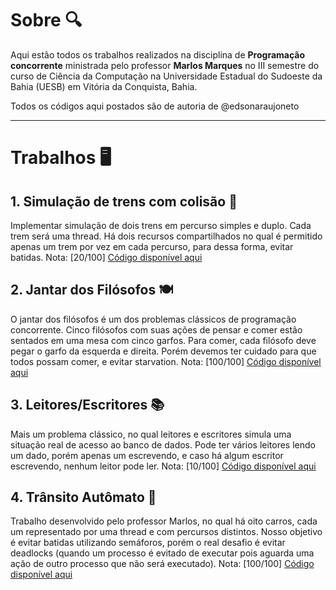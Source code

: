 # Sobre 🔍

Aqui estão todos os trabalhos realizados na disciplina de **Programação concorrente** ministrada pelo professor **Marlos Marques** no III semestre do curso de Ciência da Computação na Universidade Estadual do Sudoeste da Bahia (UESB) em Vitória da Conquista, Bahia.

Todos os códigos aqui postados são de autoria de @edsonaraujoneto

---
# Trabalhos 🖥

   ## 1. Simulação de trens com colisão 🚂

   Implementar simulação de dois trens em percurso simples e duplo.
   Cada trem será uma thread.
   Há dois recursos compartilhados no qual é permitido apenas um trem por vez em cada percurso, para dessa forma, evitar batidas.
   Nota: [20/100]
   [Código disponível aqui](https://github.com/edsonaraujoneto/programacao-concorrente/tree/master/simulacao-de-trens)

   ## 2. Jantar dos Filósofos 🍽

   O jantar dos filósofos é um dos problemas clássicos de programação concorrente. Cinco filósofos com suas ações de pensar e comer estão sentados em uma mesa com cinco garfos. Para 
   comer, cada filósofo deve pegar o garfo da esquerda e direita. Porém devemos ter cuidado para que todos possam comer, e evitar starvation.
   Nota: [100/100]
   [Código disponível aqui](https://github.com/edsonaraujoneto/programacao-concorrente/tree/master/jantar-dos-filosofos)

   ## 3. Leitores/Escritores 📚
   Mais um problema clássico, no qual leitores e escritores simula uma situação real de acesso ao banco de dados. Pode ter vários leitores lendo um dado, porém apenas um escrevendo, e       caso há algum escritor escrevendo, nenhum leitor pode ler.
   Nota: [10/100]
   [Código disponível aqui](https://github.com/edsonaraujoneto/programacao-concorrente/tree/master/leitores-escritores)

   ## 4. Trânsito Autômato 🚙
   Trabalho desenvolvido pelo professor Marlos, no qual há oito carros, cada um representado por uma thread e com percursos distintos. Nosso objetivo é evitar batidas utilizando             semáforos, porém o real desafio é evitar deadlocks (quando um processo é evitado de executar pois aguarda uma ação de outro processo que não será executado).
   Nota: [100/100]
   [Código disponível aqui](https://github.com/edsonaraujoneto/programacao-concorrente/tree/master/transito-automato)










   




